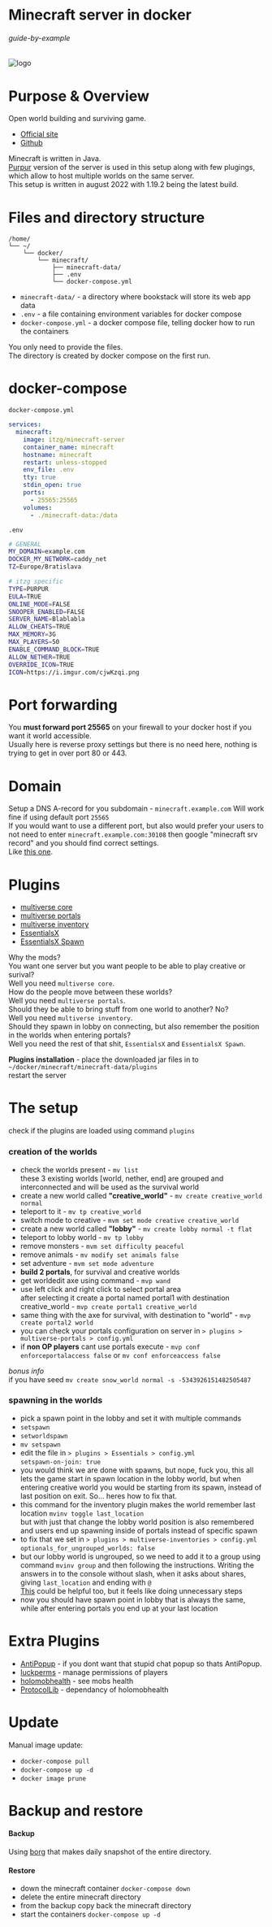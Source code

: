 # Minecraft server in docker

###### guide-by-example

![logo](https://i.imgur.com/VphJTKG.png)

# Purpose & Overview

Open world building and surviving game.

* [Official site](https://www.minecraft.net/en-us)
* [Github](https://github.com/itzg/docker-minecraft-server)

Minecraft is written in Java.<br>
[Purpur](https://purpurmc.org/docs/) version of the server
is used in this setup along with few plugings,
which allow to host multiple worlds on the same server.<br>
This setup is written in august 2022 with 1.19.2 being the latest build.

# Files and directory structure

```
/home/
└── ~/
    └── docker/
        └── minecraft/
            ├── minecraft-data/
            ├── .env
            └── docker-compose.yml
```

* `minecraft-data/` - a directory where bookstack will store its web app data
* `.env` - a file containing environment variables for docker compose
* `docker-compose.yml` - a docker compose file, telling docker how to run the containers

You only need to provide the files.</br>
The directory is created by docker compose on the first run.

# docker-compose

`docker-compose.yml`
```yml
services:
  minecraft:
    image: itzg/minecraft-server
    container_name: minecraft
    hostname: minecraft
    restart: unless-stopped
    env_file: .env
    tty: true
    stdin_open: true
    ports:
      - 25565:25565
    volumes:
      - ./minecraft-data:/data
```

`.env`
```bash
# GENERAL
MY_DOMAIN=example.com
DOCKER_MY_NETWORK=caddy_net
TZ=Europe/Bratislava

# itzg specific
TYPE=PURPUR
EULA=TRUE
ONLINE_MODE=FALSE
SNOOPER_ENABLED=FALSE
SERVER_NAME=Blablabla
ALLOW_CHEATS=TRUE
MAX_MEMORY=3G
MAX_PLAYERS=50
ENABLE_COMMAND_BLOCK=TRUE
ALLOW_NETHER=TRUE
OVERRIDE_ICON=TRUE
ICON=https://i.imgur.com/cjwKzqi.png

```

# Port forwarding

You **must forward port 25565** on your firewall to your docker host
if you want it world accessible.<br>
Usually here is reverse proxy settings but there is no need here,
nothing is trying to get in over port 80 or 443.

# Domain 

Setup a DNS A-record for you subdomain - `minecraft.example.com`
Will work fine if using default port `25565`<br>
If you would want to use a different port, but also would prefer your users
to not need to enter `minecraft.example.com:30108` then google 
"minecraft srv record" and you should find correct settings.<br>
Like [this one](https://i.imgur.com/hDhZQ.png).

# Plugins

* [multiverse core](https://dev.bukkit.org/projects/multiverse-core)
* [multiverse portals](https://dev.bukkit.org/projects/multiverse-portals)
* [multiverse inventory](https://dev.bukkit.org/projects/multiverse-inventories)
* [EssentialsX](https://essentialsx.net/downloads.html)
* [EssentialsX Spawn](https://essentialsx.net/downloads.html)

Why the mods?<br>
You want one server but you want people to be able to play creative or surival?<br>
Well you need `multiverse core`.<br>
How do the people move between these worlds?<br>
Well you need `multiverse portals`.<br>
Should they be able to bring stuff from one world to another? No?<br>
Well you need `multiverse inventory`.<br>
Should they spawn in lobby on connecting,
but also remember the position in the worlds when entering portals?<br>
Well you need the rest of that shit, `EssentialsX` and `EssentialsX Spawn`.

**Plugins installation** - place the downloaded jar files in to 
  `~/docker/minecraft/minecraft-data/plugins`<br>
restart the server

# The setup

check if the plugins are loaded using command `plugins`

### creation of the worlds

* check the worlds present - `mv list`<br>
  these 3 existing worlds [world, nether, end] are grouped and interconnected
  and will be used as the survival world
* create a new world called **"creative_world"** - `mv create creative_world normal`
* teleport to it - `mv tp creative_world`
* switch mode to creative - `mvm set mode creative creative_world`
* create a new world called **"lobby"** - `mv create lobby normal -t flat`
* teleport to lobby world - `mv tp lobby`
* remove monsters - `mvm set difficulty peaceful`
* remove animals - `mv modify set animals false`
* set adventure - `mvm set mode adventure`
* **build 2 portals**, for survival and creative worlds
* get worldedit axe using command - `mvp wand`
* use left click and right click to select portal area<br>
  after selecting it create a portal named portal1 with destination creative_world - 
  `mvp create portal1 creative_world`
* same thing with the axe for survival, with destination to "world" - 
  `mvp create portal2 world`
* you can check your portals configuration on server in `> plugins > multiverse-portals > config.yml`
* if **non OP players** cant use portals execute - 
  `mvp conf enforceportalaccess false` or `mv conf enforceaccess false`

*bonus info*<br>
if you have seed `mv create snow_world normal -s -5343926151482505487`


### spawning in the worlds 
* pick a spawn point in the lobby and set it with multiple commands
* `setspawn`
* `setworldspawn`
* `mv setspawn`
* edit the file in `> plugins > Essentials > config.yml`<br>
  `setspawn-on-join: true`
* you would think we are done with spawns, but nope, fuck you,
  this all lets the game start in spawn location in the lobby world,
  but when entering creative world you would be starting from its spawn,
  instead of last position on exit. So... heres how to fix that.
* this command for the inventory plugin makes the world remember last location
  `mvinv toggle last_location`<br>
  but with just that change the lobby world position is also remembered
  and users end up spawning inside of portals instead of specific spawn
* to fix that we set in `> plugins > multiverse-inventories > config.yml`
  `optionals_for_ungrouped_worlds: false`<br>
* but our lobby world is ungrouped, so we need to add it to a group
  using command `mvinv group` and then following the instructions.
  Writing the answers in to the console without slash, when it asks
  about shares, giving `last_location` and ending with `@`<br>
  [This](https://i.imgur.com/8yBh2Bz.png) could be helpful too,
  but it feels like doing unnecessary steps
* now you should have spawn point in lobby that is always the same,
  while after entering portals you end up at your last location

# Extra Plugins 

* [AntiPopup](https://github.com/KaspianDev/AntiPopup) - 
  if you dont want that stupid chat popup so thats AntiPopup.<br>
* [luckperms](https://luckperms.net/download) - manage permissions of players
* [holomobhealth](https://www.spigotmc.org/resources/holomobhealth-display-mob-health-damage-indicator-client-side-javascript-formatting.75975/) -
  see mobs health
* [ProtocolLib](https://www.spigotmc.org/resources/protocollib.1997/) - dependancy of holomobhealth

# Update

Manual image update:

- `docker-compose pull`</br>
- `docker-compose up -d`</br>
- `docker image prune`

# Backup and restore

#### Backup

Using [borg](https://github.com/DoTheEvo/selfhosted-apps-docker/tree/master/borg_backup)
that makes daily snapshot of the entire directory.
  
#### Restore

* down the minecraft container `docker-compose down`</br>
* delete the entire minecraft directory</br>
* from the backup copy back the minecraft directory</br>
* start the containers `docker-compose up -d`
